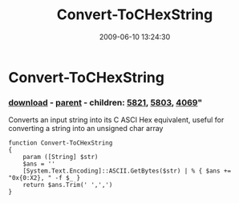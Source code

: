﻿---
pid:            1155
parent:         1154
children:       5821,5803,4069
poster:         CrazyDave
title:          Convert-ToCHexString
date:           2009-06-10 13:24:30
format:         posh
---

# Convert-ToCHexString

### [download](1155.ps1) - [parent](1154.md) - children: [5821](5821.md), [5803](5803.md), [4069](4069.md)"

Converts an input string into its C ASCI Hex equivalent, useful for converting a string into an unsigned char array

```posh
function Convert-ToCHexString 
{
	param ([String] $str) 
	$ans = ''
	[System.Text.Encoding]::ASCII.GetBytes($str) | % { $ans += "0x{0:X2}, " -f $_ }
	return $ans.Trim(' ',',')
}

```
